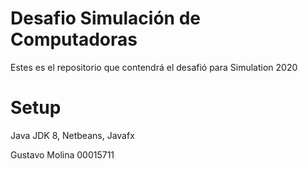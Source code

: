 # Desafio Simulación de Computadoras 
Estes es el repositorio que contendrá el desafió para Simulation 2020 

# Setup
Java JDK 8,
Netbeans, 
Javafx

Gustavo Molina
00015711
